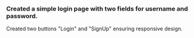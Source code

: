 ### Created a simple login page with two fields for username and password.
Created two buttons "Login" and "SignUp" ensuring responsive design.
